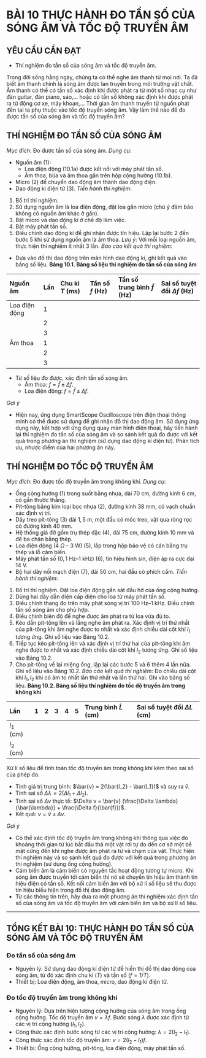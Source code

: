 # BÀI 10 THỰC HÀNH ĐO TẦN SỐ CỦA SÓNG ÂM VÀ TỐC ĐỘ TRUYỀN ÂM

## YÊU CẦU CẦN ĐẠT
- Thí nghiệm đo tần số của sóng âm và tốc độ truyền âm.

Trong đời sống hằng ngày, chúng ta có thể nghe âm thanh từ mọi nơi. Ta đã biết âm thanh chính là sóng âm được lan truyền trong môi trường vật chất. Âm thanh có thể có tần số xác định khi được phát ra từ một số nhạc cụ như đàn guitar, đàn piano, sáo,... hoặc có tần số không xác định khi được phát ra từ động cơ xe, máy khoan,... Thời gian âm thanh truyền từ nguồn phát đến tai ta phụ thuộc vào tốc độ truyền sóng âm. Vậy làm thế nào để đo được tần số của sóng âm và tốc độ truyền âm?

## THÍ NGHIỆM ĐO TẦN SỐ CỦA SÓNG ÂM
*Mục đích*: Đo được tần số của sóng âm.
*Dụng cụ*:
- Nguồn âm (1):
  + Loa điện động (10.1a) được kết nối với máy phát tần số.
  + Âm thoa, búa và âm thoa gắn trên hộp cộng hưởng (10.1b).
- Micro (2) để chuyển dao động âm thành dao động điện.
- Dao động kí điện tử (3).
*Tiến hành thí nghiệm*:
1.  Bố trí thí nghiệm.
2.  Sử dụng nguồn âm là loa điện động, đặt loa gần micro (chú ý đảm bảo không có nguồn âm khác ở gần).
3.  Bật micro và dao động kí ở chế độ làm việc.
4.  Bật máy phát tần số.
5.  Điều chỉnh dao động kí để ghi nhận được tín hiệu. Lặp lại bước 2 đến bước 5 khi sử dụng nguồn âm là âm thoa.
*Lưu ý*: Với mỗi loại nguồn âm, thực hiện thí nghiệm ít nhất 3 lần.
*Báo cáo kết quả thí nghiệm*:
- Dựa vào đồ thị dao động trên màn hình dao động kí, ghi kết quả vào bảng số liệu.
**Bảng 10.1. Bảng số liệu thí nghiệm đo tần số của sóng âm**

| Nguồn âm | Lần | Chu kì $T$ (ms) | Tần số $f$ (Hz) | Tần số trung bình $\bar{f}$ (Hz) | Sai số tuyệt đối $\Delta f$ (Hz) |
| :------- | :-- | :-------------- | :------------- | :-------------------------------- | :------------------------------- |
| Loa điện động | 1   |               |                |                                   |                                  |
|         | 2   |               |                |                                   |                                  |
|         | 3   |               |                |                                   |                                  |
| Âm thoa   | 1   |               |                |                                   |                                  |
|         | 2   |               |                |                                   |                                  |
|         | 3   |               |                |                                   |                                  |

- Từ số liệu đo được, xác định tần số sóng âm.
  + Âm thoa: $f = \bar{f} \pm \Delta f$.
  + Loa điện động: $f = \bar{f} \pm \Delta f$.

*Gợi ý*
- Hiện nay, ứng dụng SmartScope Oscilloscope trên điện thoại thông minh có thể được sử dụng để ghi nhận đồ thị dao động âm. Sử dụng ứng dụng này, kết hợp với ứng dụng quay màn hình điện thoại, hãy tiến hành lại thí nghiệm đo tần số của sóng âm và so sánh kết quả đo được với kết quả trong phương án thí nghiệm (sử dụng dao động kí điện tử). Phân tích ưu, nhược điểm của hai phương án này.

## THÍ NGHIỆM ĐO TỐC ĐỘ TRUYỀN ÂM
*Mục đích*: Đo được tốc độ truyền âm trong không khí.
*Dụng cụ*:
- Ống cộng hưởng (1) trong suốt bằng nhựa, dài $70 \text{ cm}$, đường kính $6 \text{ cm}$, có gắn thước thẳng.
- Pít-tông bằng kim loại bọc nhựa (2), đường kính $38 \text{ mm}$, có vạch chuẩn xác định vị trí.
- Dây treo pít-tông (3) dài $1,5 \text{ m}$, một đầu có móc treo, vật qua ròng rọc có đường kính $40 \text{ mm}$.
- Hệ thống giá đỡ gồm trụ thép đặc (4), dài $75 \text{ cm}$, đường kính $10 \text{ mm}$ và đế ba chân bằng thép.
- Loa điện động (4 $\Omega$ – 3 W) (5), lắp trong hộp bảo vệ có cán bằng trụ thép và lỗ cảm biến.
- Máy phát tần số ($0,1 \text{ Hz} – 1 \text{ kHz}$) (6), tín hiệu hình sin, điện áp ra cực đại $14 \text{ V}$.
- Bộ hai dây nối mạch điện (7), dài $50 \text{ cm}$, hai đầu có phích cắm.
*Tiến hành thí nghiệm*:
1.  Bố trí thí nghiệm. Đặt loa điện động gần sát đầu hở của ống cộng hưởng.
2.  Dùng hai dây dẫn điện cấp điện cho loa từ máy phát tần số.
3.  Điều chỉnh thang đo trên máy phát sóng vị trí $100 \text{ Hz} – 1 \text{ kHz}$. Điều chỉnh tần số sóng âm cho phù hợp.
4.  Điều chỉnh biên độ để nghe được âm phát ra từ loa vừa đủ to.
5.  Kéo dần pít-tông lên và lắng nghe âm phát ra. Xác định vị trí thứ nhất của pít-tông khi âm nghe được to nhất và xác định chiều dài cột khí $l_1$ tương ứng. Ghi số liệu vào Bảng 10.2.
6.  Tiếp tục kéo pít-tông lên và xác định vị trí thứ hai của pít-tông khi âm nghe được to nhất và xác định chiều dài cột khí $l_2$ tương ứng. Ghi số liệu vào Bảng 10.2.
7.  Cho pít-tông về lại miệng ống, lặp lại các bước 5 và 6 thêm 4 lần nữa. Ghi số liệu vào Bảng 10.2.
*Báo cáo kết quả thí nghiệm*:
Đo chiều dài cột khí $l_1, l_2$ khi có âm to nhất lần thứ nhất và lần thứ hai. Ghi vào bảng số liệu.
**Bảng 10.2. Bảng số liệu thí nghiệm đo tốc độ truyền âm trong không khí**

| Lần | 1 | 2 | 3 | 4 | 5 | Trung bình $\bar{L}$ (cm) | Sai số tuyệt đối $\Delta L$ (cm) |
| :-- | :- | :- | :- | :- | :- | :------------------------ | :------------------------------ |
| $l_1$ (cm) | | | | | | | |
| $l_2$ (cm) | | | | | | | |

Xử lí số liệu để tính toán tốc độ truyền âm trong không khí kèm theo sai số của phép đo.
- Tính giá trị trung bình: $\bar{v} = 2(\bar{l_2} - \bar{l_1})$ và suy ra $\bar{v}$.
- Tính sai số $\Delta \lambda = 2(\Delta l_1 + \Delta l_2)$.
- Tính sai số $\Delta v$ thực tế: $\Delta v = \bar{v} (\frac{\Delta \lambda}{\bar{\lambda}} + \frac{\Delta f}{\bar{f}})$.
- Kết quả: $v = \bar{v} \pm \Delta v$.

*Gợi ý*
- Có thể xác định tốc độ truyền âm trong không khí thông qua việc đo khoảng thời gian từ lúc bắt đầu thả một vật rơi tự do đến cơ sở một bề mặt cứng đến khi nghe được âm phát ra từ và chạm của vật. Thực hiện thí nghiệm này và so sánh kết quả đo được với kết quả trong phương án thí nghiệm (sử dụng ống cộng hưởng).
- Cảm biến âm là cảm biến có nguyên tắc hoạt động tương tự micro. Khi sóng âm được truyền tới cảm biến thì nó sẽ chuyển tín hiệu âm thành tín hiệu điện có tần số. Kết nối cảm biến âm với bộ xử lí số liệu sẽ thu được tín hiệu biểu hiện trong đồ thị dao động âm.
- Từ các thông tin trên, hãy đưa ra một phương án thí nghiệm xác định tần số của sóng âm và tốc độ truyền âm với cảm biến âm và bộ xử lí số liệu.

---

## TỔNG KẾT BÀI 10: THỰC HÀNH ĐO TẦN SỐ CỦA SÓNG ÂM VÀ TỐC ĐỘ TRUYỀN ÂM
### Đo tần số của sóng âm
- Nguyên lý: Sử dụng dao động kí điện tử để hiển thị đồ thị dao động của sóng âm, từ đó xác định chu kì ($T$) và tần số ($f = 1/T$).
- Thiết bị: Loa điện động, âm thoa, micro, dao động kí điện tử.

### Đo tốc độ truyền âm trong không khí
- Nguyên lý: Dựa trên hiện tượng cộng hưởng của sóng âm trong ống cộng hưởng. Tốc độ truyền âm $v = \lambda f$. Bước sóng $\lambda$ được xác định từ các vị trí cộng hưởng ($l_1, l_2$).
- Công thức xác định bước sóng từ các vị trí cộng hưởng: $\lambda = 2(l_2 - l_1)$.
- Công thức xác định tốc độ truyền âm: $v = 2(l_2 - l_1)f$.
- Thiết bị: Ống cộng hưởng, pít-tông, loa điện động, máy phát tần số.

